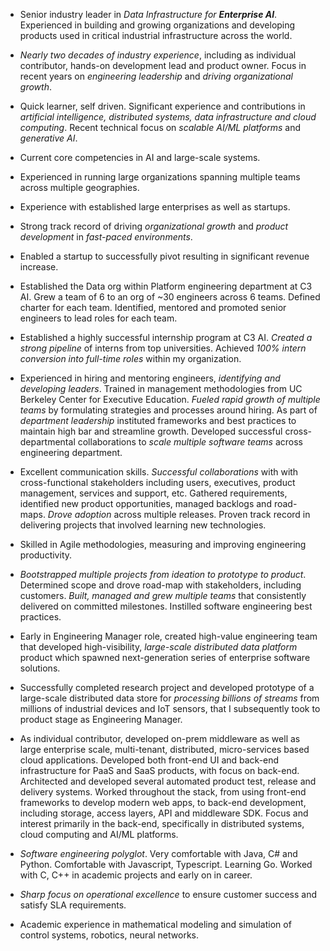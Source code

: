 - Senior industry leader in _Data Infrastructure for **Enterprise AI**_. Experienced in building and growing organizations and developing products used in critical industrial infrastructure across the world.

- _Nearly two decades of industry experience_, including as individual contributor, hands-on development lead and product owner. Focus in recent years on _engineering leadership_ and _driving organizational growth_.

- Quick learner, self driven. Significant experience and contributions in _artificial intelligence, distributed systems, data infrastructure and cloud computing_. Recent technical focus on _scalable AI/ML platforms_ and _generative AI_.

- Current core competencies in AI and large-scale systems.

- Experienced in running large organizations spanning multiple teams across multiple geographies.

- Experience with established large enterprises as well as startups.

- Strong track record of driving _organizational growth_ and _product development_ in _fast-paced environments_.

- Enabled a startup to successfully pivot resulting in significant revenue increase.

- Established the Data org within Platform engineering department at C3 AI. Grew a team of 6 to an org of ~30 engineers across 6 teams. Defined charter for each team. Identified, mentored and promoted senior engineers to lead roles for each team.

- Established a highly successful internship program at C3 AI. _Created a strong pipeline_ of interns from top universities. Achieved _100% intern conversion into full-time roles_ within my organization.

- Experienced in hiring and mentoring engineers, _identifying and developing leaders_. Trained in management methodologies from UC Berkeley Center for Executive Education. _Fueled rapid growth of multiple teams_ by formulating strategies and processes around hiring. As part of _department leadership_ instituted frameworks and best practices to maintain high bar and streamline growth. Developed successful cross-departmental collaborations to _scale multiple software teams_ across engineering department.

- Excellent communication skills. _Successful collaborations_ with with cross-functional stakeholders including users, executives, product management, services and support, etc. Gathered requirements, identified new product opportunities, managed backlogs and road-maps. _Drove adoption_ across multiple releases. Proven track record in delivering projects that involved learning new technologies.

- Skilled in Agile methodologies, measuring and improving engineering productivity.

- _Bootstrapped multiple projects from ideation to prototype to product_. Determined scope and drove road-map with stakeholders, including customers. _Built, managed and grew multiple teams_ that consistently delivered on committed milestones. Instilled software engineering best practices.

- Early in Engineering Manager role, created high-value engineering team that developed high-visibility, _large-scale distributed data platform_ product which spawned next-generation series of enterprise software solutions.

- Successfully completed research project and developed prototype of a large-scale distributed data store for _processing billions of streams_ from millions of industrial devices and IoT sensors, that I subsequently took to product stage as Engineering Manager.

- As individual contributor, developed on-prem middleware as well as large enterprise scale, multi-tenant, distributed, micro-services based cloud applications. Developed both front-end UI and back-end infrastructure for PaaS and SaaS products, with focus on back-end. Architected and developed several automated product test, release and delivery systems. Worked throughout the stack, from using front-end frameworks to develop modern web apps, to back-end development, including storage, access layers, API and middleware SDK. Focus and interest primarily in the back-end, specifically in distributed systems, cloud computing and AI/ML platforms.

- _Software engineering polyglot_. Very comfortable with Java, C# and Python. Comfortable with Javascript, Typescript. Learning Go. Worked with C, C++ in academic projects and early on in career.

- _Sharp focus on operational excellence_ to ensure customer success and satisfy SLA requirements.

- Academic experience in mathematical modeling and simulation of control systems, robotics, neural networks.

